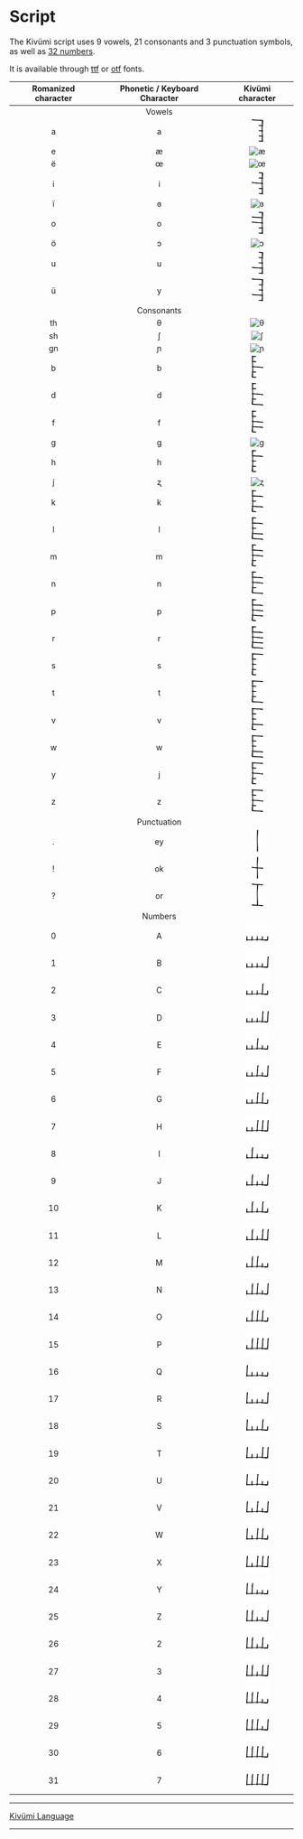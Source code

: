 
# Script

The Kivümi script uses 9 vowels, 21 consonants and 3 punctuation symbols, as well as [32 numbers](Numbers.md).

It is available through [ttf](KivumiPrototype22-Regular.ttf) or [otf](KivumiPrototype22-Regular.otf) fonts.  

| Romanized character | Phonetic / Keyboard Character |     Kivümi character     |
|:-------------------:|:-----------------------------:|:------------------------:|
|                     |            Vowels             |                          |
|          a          |               a               |      <img src="../Pictures/Individual Script Characters/a.png" alt="a" width="20"/>      |
|          e          |               æ               |      <img src="../Pictures/Individual Script Characters/æ.png" alt="æ" width="20"/>      |
|          ë          |               œ               |      <img src="../Pictures/Individual Script Characters/œ.png" alt="œ" width="20"/>       |
|          i          |               i               |      <img src="../Pictures/Individual Script Characters/i.png" alt="i" width="20"/>      |
|          ï          |               ɞ               |      <img src="../Pictures/Individual Script Characters/ɞ.png" alt="ɞ" width="20"/>       |
|          o          |               o               |      <img src="../Pictures/Individual Script Characters/o.png" alt="o" width="20"/>      |
|          ö          |               ɔ               |      <img src="../Pictures/Individual Script Characters/ɔ.png" alt="ɔ" width="20"/>      |
|          u          |               u               |      <img src="../Pictures/Individual Script Characters/u.png" alt="u" width="20"/>      |
|          ü          |               y               |      <img src="../Pictures/Individual Script Characters/y.png" alt="y" width="20"/>        |
|                     |          Consonants           |                          |
|         th          |               θ               |      <img src="../Pictures/Individual Script Characters/θ.png" alt="θ" width="20"/>      |
|         sh          |               ʃ               |      <img src="../Pictures/Individual Script Characters/ʃ.png" alt="ʃ" width="20"/>      |
|         gn          |               ɲ               |      <img src="../Pictures/Individual Script Characters/ɲ.png" alt="ɲ" width="20"/>      |
|          b          |               b               |      <img src="../Pictures/Individual Script Characters/b.png" alt="b" width="20"/>      |
|          d          |               d               |      <img src="../Pictures/Individual Script Characters/d.png" alt="d" width="20"/>      |
|          f          |               f               |      <img src="../Pictures/Individual Script Characters/f.png" alt="f" width="20"/>      |
|          g          |               g               |      <img src="Individual Characters/g.png" alt="g" width="20"/>      |
|          h          |               h               |      <img src="../Pictures/Individual Script Characters/h.png" alt="h" width="20"/>      |
|          j          |               ʐ               |      <img src="../Pictures/Individual Script Characters/ʐ.png" alt="ʐ" width="20"/>      |
|          k          |               k               |      <img src="../Pictures/Individual Script Characters/k.png" alt="k" width="20"/>      |
|          l          |               l               |      <img src="../Pictures/Individual Script Characters/l.png" alt="l" width="20"/>      |
|          m          |               m               |      <img src="../Pictures/Individual Script Characters/m.png" alt="m" width="20"/>      |
|          n          |               n               |      <img src="../Pictures/Individual Script Characters/n.png" alt="n" width="20"/>      |
|          p          |               p               |      <img src="../Pictures/Individual Script Characters/p.png" alt="p" width="20"/>      |
|          r          |               r               |      <img src="../Pictures/Individual Script Characters/r.png" alt="r" width="20"/>      |
|          s          |               s               |      <img src="../Pictures/Individual Script Characters/s.png" alt="s" width="20"/>      |
|          t          |               t               |      <img src="../Pictures/Individual Script Characters/t.png" alt="t" width="20"/>      |
|          v          |               v               |      <img src="../Pictures/Individual Script Characters/v.png" alt="v" width="20"/>      |
|          w          |               w               |      <img src="../Pictures/Individual Script Characters/w.png" alt="w" width="20"/>      |
|          y          |               j               |      <img src="../Pictures/Individual Script Characters/j.png" alt="j" width="20"/>      |
|          z          |               z               |      <img src="../Pictures/Individual Script Characters/z.png" alt="z" width="20"/>      |
|                     |          Punctuation          |                          |
|          .          |            ey             |     <img src="../Pictures/Individual Script Characters/dot.png" alt="." width="20"/>     |
|          !          |            ok             | <img src="../Pictures/Individual Script Characters/exclamation.png" alt="!" width="20"/> |
|          ?          |            or             |  <img src="../Pictures/Individual Script Characters/question.png" alt="?" width="20"/>   |
|                     |            Numbers            |                          |
|          0          |               A               |      <img src="../Pictures/Individual Script Characters/0.png" alt="0" width="40"/>      |
|          1          |               B               |      <img src="../Pictures/Individual Script Characters/1.png" alt="1" width="40"/>      |
|          2          |               C               |      <img src="../Pictures/Individual Script Characters/2.png" alt="2" width="40"/>      |
|          3          |               D               |      <img src="../Pictures/Individual Script Characters/3.png" alt="3" width="40"/>      |
|          4          |               E               |      <img src="../Pictures/Individual Script Characters/4.png" alt="4" width="40"/>      |
|          5          |               F               |      <img src="../Pictures/Individual Script Characters/5.png" alt="5" width="40"/>      |
|          6          |               G               |      <img src="../Pictures/Individual Script Characters/6.png" alt="6" width="40"/>      |
|          7          |               H               |      <img src="../Pictures/Individual Script Characters/7.png" alt="7" width="40"/>      |
|          8          |               I               |      <img src="../Pictures/Individual Script Characters/8.png" alt="8" width="40"/>      |
|          9          |               J               |      <img src="../Pictures/Individual Script Characters/9.png" alt="9" width="40"/>      |
|         10          |               K               |     <img src="../Pictures/Individual Script Characters/10.png" alt="10" width="40"/>      |
|         11          |               L               |     <img src="../Pictures/Individual Script Characters/11.png" alt="11" width="40"/>      |
|         12          |               M               |     <img src="../Pictures/Individual Script Characters/12.png" alt="12" width="40"/>      |
|         13          |               N               |     <img src="../Pictures/Individual Script Characters/13.png" alt="13" width="40"/>      |
|         14          |               O               |     <img src="../Pictures/Individual Script Characters/14.png" alt="14" width="40"/>      |
|         15          |               P               |     <img src="../Pictures/Individual Script Characters/15.png" alt="15" width="40"/>      |
|         16          |               Q               |     <img src="../Pictures/Individual Script Characters/16.png" alt="16" width="40"/>      |
|         17          |               R               |     <img src="../Pictures/Individual Script Characters/17.png" alt="17" width="40"/>      |
|         18          |               S               |     <img src="../Pictures/Individual Script Characters/18.png" alt="18" width="40"/>      |
|         19          |               T               |     <img src="../Pictures/Individual Script Characters/19.png" alt="19" width="40"/>      |
|         20          |               U               |     <img src="../Pictures/Individual Script Characters/20.png" alt="20" width="40"/>      |
|         21          |               V               |     <img src="../Pictures/Individual Script Characters/21.png" alt="21" width="40"/>      |
|         22          |               W               |     <img src="../Pictures/Individual Script Characters/22.png" alt="22" width="40"/>      |
|         23          |               X               |     <img src="../Pictures/Individual Script Characters/23.png" alt="23" width="40"/>      |
|         24          |               Y               |     <img src="../Pictures/Individual Script Characters/24.png" alt="24" width="40"/>      |
|         25          |               Z               |     <img src="../Pictures/Individual Script Characters/25.png" alt="25" width="40"/>      |
|         26          |               2               |     <img src="../Pictures/Individual Script Characters/26.png" alt="26" width="40"/>      |
|         27          |               3               |     <img src="../Pictures/Individual Script Characters/27.png" alt="27" width="40"/>      |
|         28          |               4               |     <img src="../Pictures/Individual Script Characters/28.png" alt="28" width="40"/>      |
|         29          |               5               |     <img src="../Pictures/Individual Script Characters/29.png" alt="29" width="40"/>      |
|         30          |               6               |     <img src="../Pictures/Individual Script Characters/30.png" alt="30" width="40"/>      |
|         31          |               7               |     <img src="../Pictures/Individual Script Characters/31.png" alt="31" width="40"/>      |

---

[Kivümi Language](README.md)

---